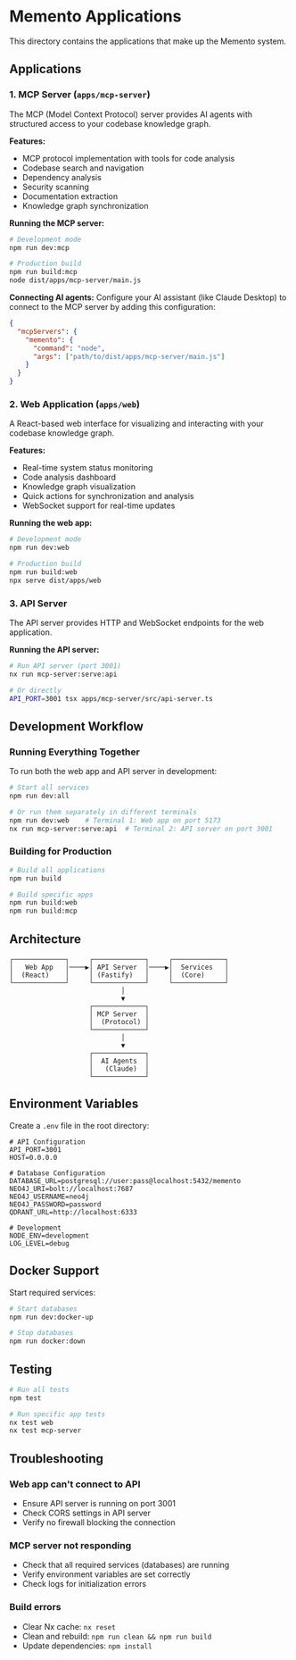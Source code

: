 # Memento Applications

This directory contains the applications that make up the Memento system.

## Applications

### 1. MCP Server (`apps/mcp-server`)

The MCP (Model Context Protocol) server provides AI agents with structured access to your codebase knowledge graph.

**Features:**
- MCP protocol implementation with tools for code analysis
- Codebase search and navigation
- Dependency analysis
- Security scanning
- Documentation extraction
- Knowledge graph synchronization

**Running the MCP server:**
```bash
# Development mode
npm run dev:mcp

# Production build
npm run build:mcp
node dist/apps/mcp-server/main.js
```

**Connecting AI agents:**
Configure your AI assistant (like Claude Desktop) to connect to the MCP server by adding this configuration:

```json
{
  "mcpServers": {
    "memento": {
      "command": "node",
      "args": ["path/to/dist/apps/mcp-server/main.js"]
    }
  }
}
```

### 2. Web Application (`apps/web`)

A React-based web interface for visualizing and interacting with your codebase knowledge graph.

**Features:**
- Real-time system status monitoring
- Code analysis dashboard
- Knowledge graph visualization
- Quick actions for synchronization and analysis
- WebSocket support for real-time updates

**Running the web app:**
```bash
# Development mode
npm run dev:web

# Production build
npm run build:web
npx serve dist/apps/web
```

### 3. API Server

The API server provides HTTP and WebSocket endpoints for the web application.

**Running the API server:**
```bash
# Run API server (port 3001)
nx run mcp-server:serve:api

# Or directly
API_PORT=3001 tsx apps/mcp-server/src/api-server.ts
```

## Development Workflow

### Running Everything Together

To run both the web app and API server in development:

```bash
# Start all services
npm run dev:all

# Or run them separately in different terminals
npm run dev:web    # Terminal 1: Web app on port 5173
nx run mcp-server:serve:api  # Terminal 2: API server on port 3001
```

### Building for Production

```bash
# Build all applications
npm run build

# Build specific apps
npm run build:web
npm run build:mcp
```

## Architecture

```
┌─────────────┐     ┌─────────────┐     ┌─────────────┐
│   Web App   │────▶│ API Server  │────▶│  Services   │
│  (React)    │     │ (Fastify)   │     │  (Core)     │
└─────────────┘     └─────────────┘     └─────────────┘
                            │
                            ▼
                    ┌─────────────┐
                    │ MCP Server  │
                    │  (Protocol) │
                    └─────────────┘
                            │
                            ▼
                    ┌─────────────┐
                    │  AI Agents  │
                    │   (Claude)  │
                    └─────────────┘
```

## Environment Variables

Create a `.env` file in the root directory:

```env
# API Configuration
API_PORT=3001
HOST=0.0.0.0

# Database Configuration
DATABASE_URL=postgresql://user:pass@localhost:5432/memento
NEO4J_URI=bolt://localhost:7687
NEO4J_USERNAME=neo4j
NEO4J_PASSWORD=password
QDRANT_URL=http://localhost:6333

# Development
NODE_ENV=development
LOG_LEVEL=debug
```

## Docker Support

Start required services:

```bash
# Start databases
npm run dev:docker-up

# Stop databases
npm run docker:down
```

## Testing

```bash
# Run all tests
npm test

# Run specific app tests
nx test web
nx test mcp-server
```

## Troubleshooting

### Web app can't connect to API
- Ensure API server is running on port 3001
- Check CORS settings in API server
- Verify no firewall blocking the connection

### MCP server not responding
- Check that all required services (databases) are running
- Verify environment variables are set correctly
- Check logs for initialization errors

### Build errors
- Clear Nx cache: `nx reset`
- Clean and rebuild: `npm run clean && npm run build`
- Update dependencies: `npm install`